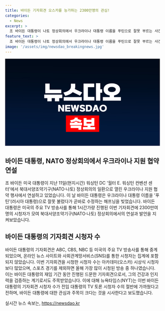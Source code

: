 ```yaml
---
title: 바이든 기자회견 오스카를 능가하는 2300만명의 관심!
categories:
  - News
excerpt: >
  조 바이든 대통령이 나토 정상회의에서 우크라이나 대통령 이름을 푸틴으로 잘못 부르는 사건이 일어났으며, 이에 대한 토론을 위해 대본 없이 1시간가량의 기자회견이 열렸다. 이 기자회견은 2300만명 이상의 TV 시청자를 기록하여 전 대통령 트럼프와의 TV토론 시청자 수의 절반에 달하는 규모였다. 실제 TV 중계 뿐 아니라 온라인 뉴스 사이트와 SNS를 통한 시청자는 미국 주요 TV 방송사의 집계에 포함되지 않았으며, 이번 기자회견은 재임 대통령의 인지력과 건강을 검증하는 중요한 자리였다.
feature_text: >
  조 바이든 대통령이 나토 정상회의에서 우크라이나 대통령 이름을 푸틴으로 잘못 부르는 사건이 일어났으며, 이에 대한 토론을 위해 대본 없이 1시간가량의 기자회견이 열렸다. 이 기자회견은 2300만명 이상의 TV 시청자를 기록하여 전 대통령 트럼프와의 TV토론 시청자 수의 절반에 달하는 규모였다. 실제 TV 중계 뿐 아니라 온라인 뉴스 사이트와 SNS를 통한 시청자는 미국 주요 TV 방송사의 집계에 포함되지 않았으며, 이번 기자회견은 재임 대통령의 인지력과 건강을 검증하는 중요한 자리였다.
image: '/assets/img/newsdao_breakingnews.jpg'
---
```


<p><img src="/assets/img/newsdao_breakingnews.jpg" alt="pcversion 속보" /></p>

<h2 data-ke-size="size26">바이든 대통령, NATO 정상회의에서 우크라이나 지원 협약 연설</h2>

<p data-ke-size="size16">조 바이든 미국 대통령이 지난 11일(현지시간) 워싱턴 DC '월터 E. 워싱턴 컨벤션 센터'에서 북대서양조약기구(NATO·나토) 정상회의의 일환으로 열린 우크라이나 지원 협약 행사에서 연설하고 있었습니다. 이 날 바이든 대통령은 우크라이나 대통령 이름을 '푸틴'(러시아 대통령)으로 잘못 불렀다가 곧바로 수정하는 해프닝을 빚었습니다. 바이든 대통령은 미국의 주요 TV 방송사를 통해 1시간가량 진행된 이번 기자회견에 2300만여명의 시청자가 모여 북대서양조약기구(NATO·나토) 정상회의에서의 연설과 발언을 지켜보았습니다.</p>

<h2 data-ke-size="size26">바이든 대통령의 기자회견 시청자 수</h2>

<p data-ke-size="size16">바이든 대통령의 기자회견은 ABC, CBS, NBC 등 미국의 주요 TV 방송사를 통해 중계되었으며, 온라인 뉴스 사이트와 사회관계망서비스(SNS)를 통한 시청자는 집계에 포함되지 않았습니다. 이번 기자회견을 시청한 시청자 수는 아카데미(오스카) 시상식 시청자보다 많았으며, 스포츠 경기를 제외하면 올해 가장 많이 시청된 방송 중 하나였습니다. 이는 바이든 대통령의 재임 기간 동안 진행된 드문한 기자회견으로서, 그의 건강과 인지력을 검증하는 계기로서도 주목받았습니다. 이에 대해 뉴욕타임스(NYT)는 이번 바이든 대통령의 기자회견 시청자 수가 전임 대통령의 TV 토론 시청자 수의 절반에 가까웠다고 전하며, 바이든 대통령에 대한 관심과 주목이 크다는 것을 시사한다고 보도했습니다.</p>
실시간 뉴스 속보는, <a href="https://newsdao.kr" rel="dofollow">https://newsdao.kr</a>


